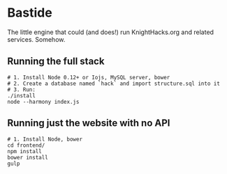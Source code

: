 # Bastide
The little engine that could (and does!) run KnightHacks.org and related services. Somehow.

## Running the full stack

```
# 1. Install Node 0.12+ or Iojs, MySQL server, bower
# 2. Create a database named `hack` and import structure.sql into it
# 3. Run:
./install
node --harmony index.js
```

## Running just the website with no API

```
# 1. Install Node, bower
cd frontend/
npm install
bower install
gulp
```
